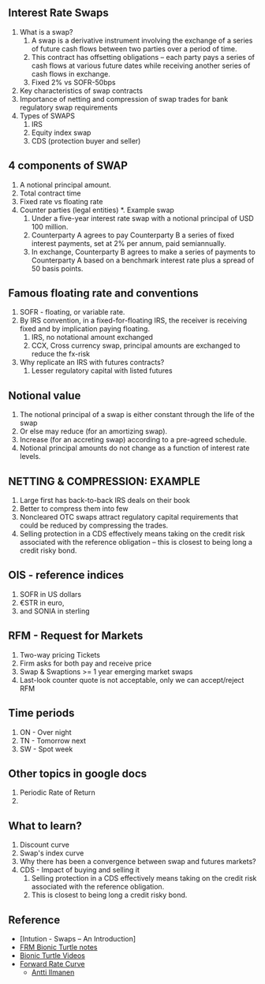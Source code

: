 ## Interest Rate Swaps
1. What is a swap?
    1. A swap is a derivative instrument involving the exchange of a series of future cash flows between two parties over a period of time.
    2. This contract has offsetting obligations – each party pays a series of cash flows at various future dates while receiving another series of cash flows in exchange.
    3. Fixed 2% vs SOFR-50bps
2. Key characteristics of swap contracts
3. Importance of netting and compression of swap trades for bank regulatory swap requirements
4. Types of SWAPS
   1. IRS
   2. Equity index swap
   3. CDS (protection buyer and seller)


## 4 components of SWAP
1. A notional principal amount.
2. Total contract time
3. Fixed rate vs floating rate
4. Counter parties (legal entities)
*. Example swap
   1. Under a five-year interest rate swap with a notional principal of USD 100 million.
   2. Counterparty A agrees to pay Counterparty B a series of fixed interest payments, set at 2% per annum, paid semiannually. 
   3. In exchange, Counterparty B agrees to make a series of payments to Counterparty A based on a benchmark interest rate plus a spread of 50 basis points.

## Famous floating rate and conventions
1. SOFR - floating, or variable rate.
2. By IRS convention, in a fixed-for-floating IRS, the receiver is receiving fixed and by implication paying floating.
   1. IRS, no notational amount exchanged
   2. CCX, Cross currency swap, principal amounts are exchanged to reduce the fx-risk
3. Why replicate an IRS with futures contracts?
   1. Lesser regulatory capital with listed futures

## Notional value
1. The notional principal of a swap is either constant through the life of the swap 
2. Or else may reduce (for an amortizing swap).
3. Increase (for an accreting swap) according to a pre-agreed schedule. 
4. Notional principal amounts do not change as a function of interest rate levels.

## NETTING & COMPRESSION: EXAMPLE
1. Large first has back-to-back IRS deals on their book
2. Better to compress them into few
3. Noncleared OTC swaps attract regulatory capital requirements that could be reduced by compressing the trades.
4. Selling protection in a CDS effectively means taking on the credit risk associated with the reference obligation – this is closest to being long a credit risky bond.

## OIS - reference indices
1. SOFR in US dollars
2. €STR in euro,
3. and SONIA in sterling

## RFM - Request for Markets
1. Two-way pricing Tickets
1. Firm asks for both pay and receive price
1. Swap & Swaptions >= 1 year emerging market swaps
1. Last-look counter quote is not acceptable, only we can accept/reject RFM

## Time periods
1. ON - Over night
2. TN - Tomorrow next
3. SW - Spot week

## Other topics in google docs
1. Periodic Rate of Return
2. 

## What to learn?
1. Discount curve
2. Swap's index curve
3. Why there has been a convergence between swap and futures markets?
4. CDS - Impact of buying and selling it
   1. Selling protection in a CDS effectively means taking on the credit risk associated with the reference obligation.
   2. This is closest to being long a credit risky bond.

##  Reference
* [Intution - Swaps – An Introduction]
* [FRM Bionic Turtle notes](https://docs.google.com/document/d/1vVt-3-6I1XLU5yWA2_vNE2y2ou-bR3z68c023u12s8k/edit?usp=sharing)
* [Bionic Turtle Videos](https://www.youtube.com/c/bionicturtle/videos)
* [Forward Rate Curve](https://www.nuclearphynance.com/User%20Files/389/SalomonBrothersFixedIncome1.pdf)
  * [Antti Ilmanen](https://books.google.com.sg/books/about/Overview_of_Forward_Rate_Analysis.html?id=TvMcHQAACAAJ&redir_esc=y)